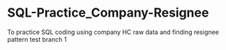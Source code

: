 # SQL-Practice_Company-Resignee
To practice SQL coding using company HC raw data and finding resignee pattern
test branch 1
